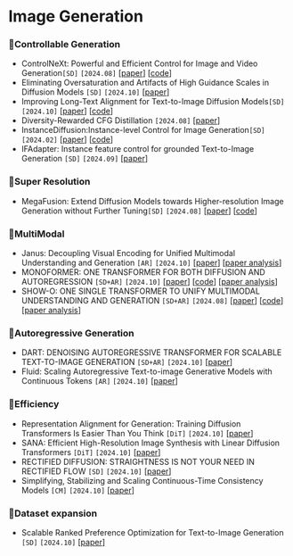 
# Image Generation
### 📌Controllable Generation
- ControlNeXt: Powerful and Efficient Control for Image and Video Generation`[SD]` `[2024.08]` \[[paper](https://arxiv.org/abs/2408.06070)\] \[[code](https://github.com/dvlab-research/ControlNeXt)\]
- Eliminating Oversaturation and Artifacts of High Guidance Scales in Diffusion Models `[SD]` `[2024.10]` \[[paper](https://arxiv.org/abs/2410.02416)\]
- Improving Long-Text Alignment for Text-to-Image Diffusion Models`[SD]` `[2024.10]` \[[paper](https://arxiv.org/abs/2410.11817)\] \[[code](https://github.com/luping-liu/LongAlign)\]
- Diversity-Rewarded CFG Distillation `[2024.08]` \[[paper](https://arxiv.org/abs/2410.06084)\]
- InstanceDiffusion:Instance-level Control for Image Generation`[SD]` `[2024.02]` \[[paper](https://arxiv.org/abs/2402.03290)\] \[[code](https://github.com/frank-xwang/InstanceDiffusion)\]
- IFAdapter: Instance feature control for grounded Text-to-Image Generation `[SD]` `[2024.09]` \[[paper](https://arxiv.org/abs/2409.08240)\]

### 📌Super Resolution
- MegaFusion: Extend Diffusion Models towards Higher-resolution Image Generation without Further Tuning`[SD]` `[2024.08]` \[[paper](https://arxiv.org/abs/2408.11001)\] \[[code](https://haoningwu3639.github.io/MegaFusion)\]

### 📌MultiModal
- Janus: Decoupling Visual Encoding for Unified Multimodal Understanding and Generation `[AR]` `[2024.10]` \[[paper](https://arxiv.org/abs/2410.13848)\] \[[paper analysis](https://mickeyding.github.io/post/%E3%80%90-lun-wen-yue-du-%E3%80%91Janus-%20Decoupling%20Visual%20Encoding%20for%20Unified%20Multimodal%20Understanding%20and%20Generation.html)\]
- MONOFORMER: ONE TRANSFORMER FOR BOTH DIFFUSION AND AUTOREGRESSION `[SD+AR]` `[2024.10]` \[[paper](https://arxiv.org/abs/2409.16280)\] \[[code](https://github.com/MonoFormer/MonoFormer)\] \[[paper analysis](https://mickeyding.github.io/post/%E3%80%90-lun-wen-yue-du-%E3%80%91MONOFORMER-%20ONE%20TRANSFORMER%20FOR%20BOTH%20DIFFUSION%20AND%20AUTOREGRESSION.html)\]
- SHOW-O: ONE SINGLE TRANSFORMER TO UNIFY MULTIMODAL UNDERSTANDING AND GENERATION `[SD+AR]` `[2024.08]` \[[paper](https://arxiv.org/abs/2408.12528)\] \[[code](https://github.com/showlab/Show-o)\] \[[paper analysis](https://mickeyding.github.io/post/%E3%80%90-lun-wen-yue-du-%E3%80%91Show-o-%20ONE%20SINGLE%20TRANSFORMER%20TO%20UNIFY%20MULTIMODAL%20UNDERSTANDING%20AND%20GENERATION.html)\] 
  

### 📌Autoregressive Generation
- DART: DENOISING AUTOREGRESSIVE TRANSFORMER FOR SCALABLE TEXT-TO-IMAGE GENERATION `[SD+AR]` `[2024.10]` \[[paper](https://arxiv.org/abs/2410.08159)\]
- Fluid: Scaling Autoregressive Text-to-image Generative Models with Continuous Tokens `[AR]` `[2024.10]` \[[paper](https://arxiv.org/pdf/2410.13863)\]
### 📌Efficiency 
- Representation Alignment for Generation: Training Diffusion Transformers Is Easier Than You Think `[DiT]` `[2024.10]` \[[paper](https://arxiv.org/abs/2410.06940)\]
- SANA: Efficient High-Resolution Image Synthesis with Linear Diffusion Transformers `[DiT]` `[2024.10]` \[[paper](https://arxiv.org/abs/2410.10629)\]
- RECTIFIED DIFFUSION: STRAIGHTNESS IS NOT YOUR NEED IN RECTIFIED FLOW `[SD]` `[2024.10]` \[[paper](https://arxiv.org/pdf/2410.07303)\]
- Simplifying, Stabilizing and Scaling Continuous-Time Consistency Models `[CM]` `[2024.10]` \[[paper](https://arxiv.org/abs/2410.11081)\]

### 📌Dataset expansion
- Scalable Ranked Preference Optimization for Text-to-Image Generation `[SD]` `[2024.10]` \[[paper](https://arxiv.org/pdf/2410.18013)\]